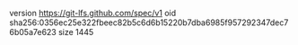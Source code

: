 version https://git-lfs.github.com/spec/v1
oid sha256:0356ec25e322fbeec82b5c6d6b15220b7dba6985f957292347dec76b05a7e623
size 1445
